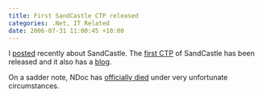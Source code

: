 ```yaml
---
title: First SandCastle CTP released
categories: .Net, IT Related
date: 2006-07-31 11:00:45 +10:00
---
```


I [posted][0] recently about SandCastle. The [first CTP][1] of SandCastle has been released and it also has a [blog][2].

On a sadder note, NDoc has [officially died][3] under very unfortunate circumstances.

[0]: /2006/07/14/assembly-loading-failure-logging/
[1]: http://blogs.msdn.com/sandcastle/archive/2006/07/29/682830.aspx
[2]: http://blogs.msdn.com/sandcastle/
[3]: http://www.charliedigital.com/PermaLink,guid,95b2ab68-ba92-413a-b758-2783cde5df9c.aspx
